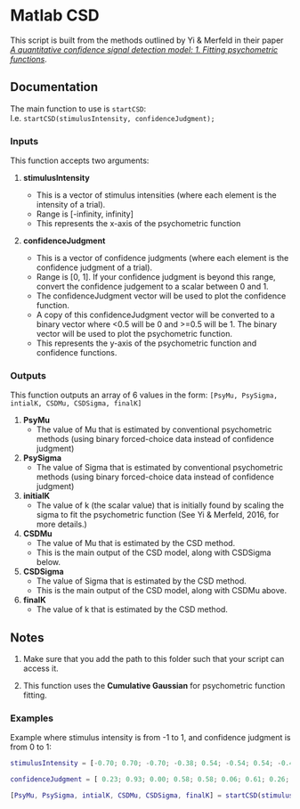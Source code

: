 # Matlab CSD

This script is built from the methods outlined by Yi & Merfeld in their paper *[A quantitative confidence signal detection model: 1. Fitting psychometric functions](https://www.physiology.org/doi/10.1152/jn.00318.2015)*.

## Documentation

The main function to use is `startCSD`: <br>
I.e.  `startCSD(stimulusIntensity, confidenceJudgment);`

### Inputs
This function accepts two arguments:
1. **stimulusIntensity**
   * This is a vector of stimulus intensities (where each element is the intensity of a trial).
    * Range is [-infinity, infinity]
    * This represents the x-axis of the psychometric function

2. **confidenceJudgment**
    * This is a vector of confidence judgments (where each element is the confidence judgment of a trial).
    * Range is [0, 1]. If your confidence judgment is beyond this range, convert the confidence judgement to a scalar between 0 and 1.
    * The confidenceJudgment vector will be used to plot the confidence function.
    * A copy of this confidenceJudgment vector will be converted to a binary vector where <0.5 will be 0 and >=0.5 will be 1. The binary vector will be used to plot the psychometric function. 
    * This represents the y-axis of the psychometric function and confidence functions.
  
### Outputs
This function outputs an array of 6 values in the form: `[PsyMu, PsySigma, intialK, CSDMu, CSDSigma, finalK]`
1. **PsyMu** 
    * The value of Mu that is estimated by conventional psychometric methods (using binary forced-choice data instead of confidence judgment)
2. **PsySigma** 
    * The value of Sigma that is estimated by conventional psychometric methods (using binary forced-choice data instead of confidence judgment)
3. **initialK** 
    * The value of k (the scalar value) that is initially found by scaling the sigma to fit the psychometric function (See Yi & Merfeld, 2016, for more details.)
4. **CSDMu** 
    * The value of Mu that is estimated by the CSD method.
    * This is the main output of the CSD model, along with CSDSigma below.
5. **CSDSigma** 
    * The value of Sigma that is estimated by the CSD method.
    * This is the main output of the CSD model, along with CSDMu above.
6. **finalK** 
    * The value of k that is estimated by the CSD method.
    
    
## Notes

1. Make sure that you add the path to this folder such that your script can access it.

2. This function uses the **Cumulative Gaussian** for psychometric function fitting.
  
### Examples

Example where stimulus intensity is from -1 to 1, and confidence judgment is from 0 to 1:
```matlab
stimulusIntensity = [-0.70; 0.70; -0.70; -0.38; 0.54; -0.54; 0.54; -0.46; -0.46; -0.46; 0.50; -0.50; 0.50; 0.48; 0.48; 0.48; -0.49; -0.49; -0.49; -0.48];

confidenceJudgment = [ 0.23; 0.93; 0.00; 0.58; 0.58; 0.06; 0.61; 0.26; 0.46; 0.53; 0.74; 0.34; 0.75; 0.87; 0.72; 0.18; 0.09; 0.02; 0.12; 0.28];

[PsyMu, PsySigma, intialK, CSDMu, CSDSigma, finalK] = startCSD(stimulusIntensity, confidenceJudgment);
```

  
